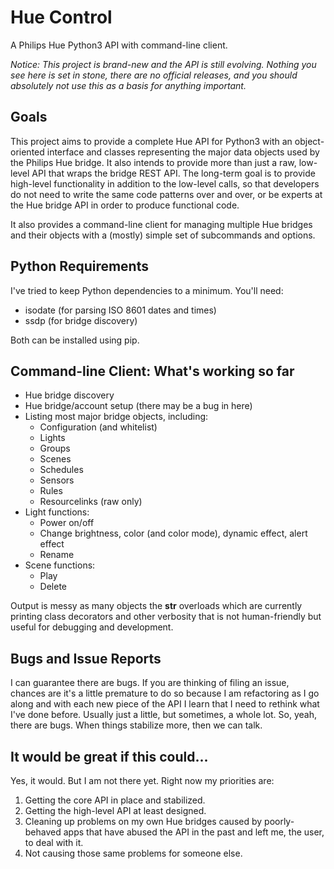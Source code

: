 # Hue Control 

A Philips Hue Python3 API with command-line client.

*Notice: This project is brand-new and the API is still evolving. Nothing you see here is set in stone, there are no official releases, and you should absolutely not use this as a basis for anything important.*

## Goals

This project aims to provide a complete Hue API for Python3 with an object-oriented interface and classes representing the major data objects used by the Philips Hue bridge. It also intends to provide more than just a raw, low-level API that wraps the bridge REST API. The long-term goal is to provide high-level functionality in addition to the low-level calls, so that developers do not need to write the same code patterns over and over, or be experts at the Hue bridge API in order to produce functional code.

It also provides a command-line client for managing multiple Hue bridges and their objects with a (mostly) simple set of subcommands and options.

## Python Requirements

I've tried to keep Python dependencies to a minimum. You'll need:

* isodate (for parsing ISO 8601 dates and times)
* ssdp (for bridge discovery)

Both can be installed using pip.

## Command-line Client: What's working so far

* Hue bridge discovery
* Hue bridge/account setup (there may be a bug in here)
* Listing most major bridge objects, including:
  * Configuration (and whitelist)
  * Lights
  * Groups
  * Scenes
  * Schedules
  * Sensors
  * Rules
  * Resourcelinks (raw only)
* Light functions:
  * Power on/off 
  * Change brightness, color (and color mode), dynamic effect, alert effect
  * Rename
* Scene functions:
  * Play
  * Delete

Output is messy as many objects the __str__ overloads which are currently printing class decorators and other verbosity that is not human-friendly but useful for debugging and development.

## Bugs and Issue Reports

I can guarantee there are bugs. If you are thinking of filing an issue, chances are it's a little premature to do so because I am refactoring as I go along and with each new piece of the API I learn that I need to rethink what I've done before. Usually just a little, but sometimes, a whole lot. So, yeah, there are bugs. When things stabilize more, then we can talk.

## It would be great if this could...

Yes, it would. But I am not there yet. Right now my priorities are:

1. Getting the core API in place and stabilized.
1. Getting the high-level API at least designed.
1. Cleaning up problems on my own Hue bridges caused by poorly-behaved apps that have abused the API in the past and left me, the user, to deal with it.
1. Not causing those same problems for someone else.


